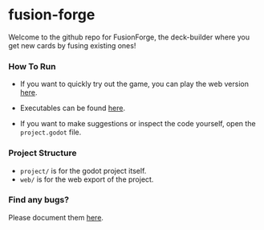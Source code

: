 # fusion-forge
Welcome to the github repo for FusionForge, the deck-builder where you get new cards by fusing existing ones!

### How To Run
- If you want to quickly try out the game, you can play the web version [here](https://juules32.github.io/fusion-forge/).

- Executables can be found [here](https://github.com/Juules32/fusion-forge/releases).

- If you want to make suggestions or inspect the code yourself, open the `project.godot` file.

### Project Structure
- `project/` is for the godot project itself.
- `web/` is for the web export of the project.

### Find any bugs?
Please document them [here](https://github.com/Juules32/fusion-forge/issues).